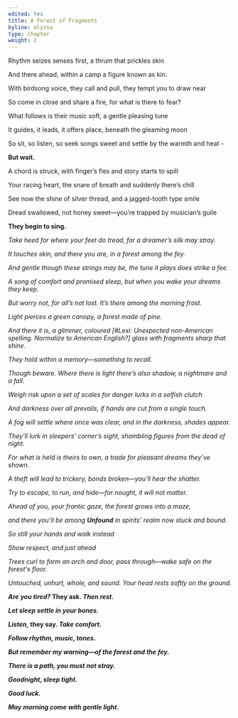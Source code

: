 ```yaml
---
edited: Yes
title: A Forest of Fragments
byline: alyssa
type: chapter
weight: 2
---
```


Rhythm seizes senses first, a thrum that prickles skin  

And there ahead, within a camp a figure known as kin. 

With birdsong voice, they call and pull, they tempt you to draw near

So come in close and share a fire, for what is there to fear? 

What follows is their music soft, a gentle pleasing tune

It guides, it leads, it offers place, beneath the gleaming moon

So sit, so listen, so seek songs sweet and settle by the warmth and heat -

**But wait.**

A chord is struck, with finger’s flex and story starts to spill

Your racing heart, the snare of breath and suddenly there’s chill 

See now the shine of silver thread, and a jagged-tooth type smile

Dread swallowed, not honey sweet—you’re trapped by musician’s guile

**They begin to sing.**

_Take heed for where your feet do tread, for a dreamer’s silk may stray._

_It touches skin, and there you are, in a forest among the fey._

_And gentle though these strings may be, the tune it plays does strike a fee._

_A song of comfort and promised sleep, but when you wake your dreams they keep._

_But worry not, for all’s not lost. It’s there among the morning frost._

_Light pierces a green canopy, a forest made of pine._

_And there it is, a glimmer, coloured [#Lexi: Unexpected non-American spelling. Normalize to American English?] glass with fragments sharp that shine._

_They hold within a memory—something to recall._

_Though beware. Where there is light there’s also shadow, a nightmare and a fall._

_Weigh risk upon a set of scales for danger lurks in a selfish clutch_

_And darkness over all prevails, if hands are cut from a single touch._

_A fog will settle where once was clear, and in the darkness, shades appear._

_They’ll lurk in sleepers’ corner’s sight, shambling figures from the dead of night._

_For what is held is theirs to own, a trade for pleasant dreams they’ve shown._

_A theft will lead to trickery, bonds broken—you’ll hear the shatter._

_Try to escape, to run, and hide—for nought, it will not matter._

_Ahead of you, your frantic gaze, the forest grows into a maze,_

_and there you’ll be among **Unfound** in spirits’ realm now stuck and bound._

_So still your hands and walk instead_

_Show respect, and just ahead_

_Trees curl to form an arch and door, pass through—wake safe on the forest's floor._

_Untouched, unhurt, whole, and sound. Your head rests softly on the ground._

**_Are you tired?_ They ask. _Then rest._**

**_Let sleep settle in your bones._**

**_Listen,_ they say. _Take comfort._**

**_Follow rhythm, music, tones._**

**_But remember my warning—of the forest and the fey._**

**_There is a path, you must not stray._**

**_Goodnight, sleep tight._**

**_Good luck._**

**_May morning come with gentle light._**

